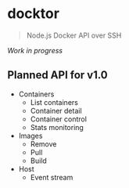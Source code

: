# docktor

> Node.js Docker API over SSH

_Work in progress_

## Planned API for v1.0

- Containers
  - List containers
  - Container detail
  - Container control
  - Stats monitoring
- Images
  - Remove
  - Pull
  - Build
- Host
  - Event stream
